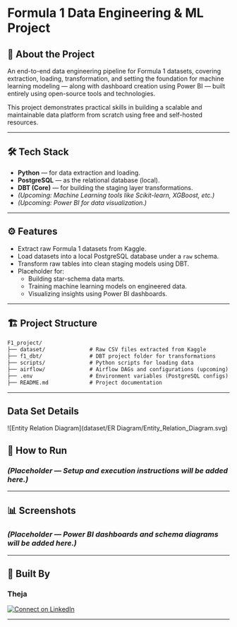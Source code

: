# Formula 1 Data Engineering & ML Project

## 🚀 About the Project

An end-to-end data engineering pipeline for Formula 1 datasets, covering extraction, loading, transformation, and setting the foundation for machine learning modeling — along with dashboard creation using Power BI — built entirely using open-source tools and technologies.

This project demonstrates practical skills in building a scalable and maintainable data platform from scratch using free and self-hosted resources.

---

## 🛠️ Tech Stack

- **Python** — for data extraction and loading.
- **PostgreSQL** — as the relational database (local).
- **DBT (Core)** — for building the staging layer transformations.
- *(Upcoming: Machine Learning tools like Scikit-learn, XGBoost, etc.)*
- *(Upcoming: Power BI for data visualization.)*

---

## ⚙️ Features

- Extract raw Formula 1 datasets from Kaggle.
- Load datasets into a local PostgreSQL database under a `raw` schema.
- Transform raw tables into clean staging models using DBT.
- Placeholder for:
  - Building star-schema data marts.
  - Training machine learning models on engineered data.
  - Visualizing insights using Power BI dashboards.

---

## 🏗️ Project Structure

````markdown
F1_project/
├── dataset/              # Raw CSV files extracted from Kaggle
├── f1_dbt/               # DBT project folder for transformations
├── scripts/              # Python scripts for loading data
├── airflow/              # Airflow DAGs and configurations (upcoming)
├── .env                  # Environment variables (PostgreSQL configs)
├── README.md             # Project documentation
````

---

## Data Set Details

<!-- <img src="dataset/Entity_Relation_Diagram.svg" alt="Alt text" width="500"/> -->

![Entity Relation Diagram](dataset/ER Diagram/Entity_Relation_Diagram.svg)

## 🧪 How to Run

### *(Placeholder — Setup and execution instructions will be added here.)*

---

## 📊 Screenshots

### *(Placeholder — Power BI dashboards and schema diagrams will be added here.)*

---

## 👤 Built By

### **Theja**

[![Connect on LinkedIn](https://img.shields.io/badge/Connect-LinkedIn-blue)](YOUR_LINKEDIN_URL_HERE)

---
